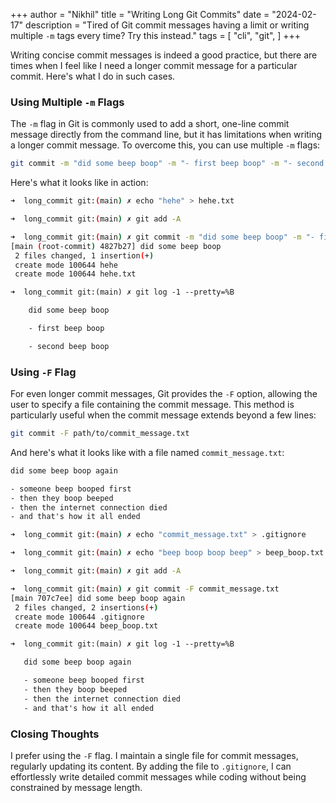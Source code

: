 +++
author = "Nikhil"
title = "Writing Long Git Commits"
date = "2024-02-17"
description = "Tired of Git commit messages having a limit or writing multiple `-m` tags every time? Try this instead."
tags = [
    "cli",
    "git",
]
+++

Writing concise commit messages is indeed a good practice, but there are times when I feel like I need a longer commit message for a particular commit. Here's what I do in such cases.

### Using Multiple `-m` Flags

The `-m` flag in Git is commonly used to add a short, one-line commit message directly from the command line, but it has limitations when writing a longer commit message. To overcome this, you can use multiple `-m` flags:

```bash
git commit -m "did some beep boop" -m "- first beep boop" -m "- second beep boop"
```

Here's what it looks like in action:

```bash
➜  long_commit git:(main) ✗ echo "hehe" > hehe.txt

➜  long_commit git:(main) ✗ git add -A

➜  long_commit git:(main) ✗ git commit -m "did some beep boop" -m "- first beep boop" -m "- second beep boop"
[main (root-commit) 4827b27] did some beep boop
 2 files changed, 1 insertion(+)
 create mode 100644 hehe
 create mode 100644 hehe.txt
```

```txt
➜  long_commit git:(main) ✗ git log -1 --pretty=%B

    did some beep boop

    - first beep boop

    - second beep boop
```

### Using `-F` Flag

For even longer commit messages, Git provides the `-F` option, allowing the user to specify a file containing the commit message. This method is particularly useful when the commit message extends beyond a few lines:

```bash
git commit -F path/to/commit_message.txt
```

And here's what it looks like with a file named `commit_message.txt`:

```txt
did some beep boop again

- someone beep booped first
- then they boop beeped
- then the internet connection died
- and that's how it all ended
```

```bash
➜  long_commit git:(main) ✗ echo "commit_message.txt" > .gitignore

➜  long_commit git:(main) ✗ echo "beep boop boop beep" > beep_boop.txt

➜  long_commit git:(main) ✗ git add -A

➜  long_commit git:(main) ✗ git commit -F commit_message.txt
[main 707c7ee] did some beep boop again
 2 files changed, 2 insertions(+)
 create mode 100644 .gitignore
 create mode 100644 beep_boop.txt
```

```txt
➜  long_commit git:(main) ✗ git log -1 --pretty=%B

   did some beep boop again

   - someone beep booped first
   - then they boop beeped
   - then the internet connection died
   - and that's how it all ended
```

### Closing Thoughts

I prefer using the `-F` flag. I maintain a single file for commit messages, regularly updating its content. By adding the file to `.gitignore`, I can effortlessly write detailed commit messages while coding without being constrained by message length.
